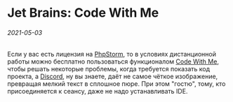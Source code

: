 Jet Brains: Code With Me
========================

###### 2021-05-03

Если у вас есть лицензия на [PhpStorm](https://www.jetbrains.com/phpstorm/), то в условиях дистанционной работы можно
бесплатно пользоваться функционалом [Code With Me](https://www.jetbrains.com/code-with-me/), чтобы решать некоторые
проблемы, когда требуется показать код проекта, а [Discord](https://discord.com/), ну вы знаете, даёт не самое чёткое
изображение, превращая мелкий текст в сплошное пюре. При этом "гостю", тому, кто присоединяется к сеансу, даже не надо
устанавливать IDE.

